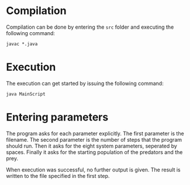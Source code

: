 # Compilation

Compilation can be done by entering the `src` folder and executing the following command:

    javac *.java

# Execution

The execution can get started by issuing the following command:

    java MainScript

# Entering parameters

The program asks for each parameter explicitly.
The first parameter is the filename.
The second parameter is the number of steps that the program should run.
Then it asks for the eight system parameters, seperated by spaces.
Finally it asks for the starting population of the predators and the prey.

When execution was successful, no further output is given.
The result is written to the file specified in the first step.
